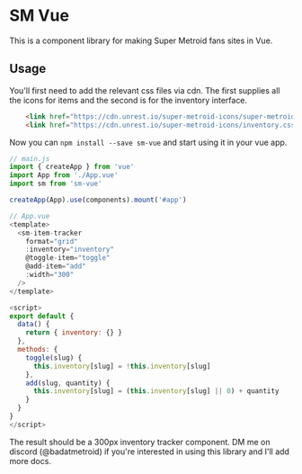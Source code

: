# SM Vue

This is a component library for making Super Metroid fans sites in Vue.

## Usage

You'll first need to add the relevant css files via cdn. The first supplies all the icons for items and the second is for the inventory interface.

``` html
    <link href="https://cdn.unrest.io/super-metroid-icons/super-metroid.css" rel="stylesheet" />
    <link href="https://cdn.unrest.io/super-metroid-icons/inventory.css" rel="stylesheet" />
```

Now you can `npm install --save sm-vue` and start using it in your vue app.

``` js
// main.js
import { createApp } from 'vue'
import App from './App.vue'
import sm from 'sm-vue'

createApp(App).use(components).mount('#app')

// App.vue
<template>
  <sm-item-tracker
    format="grid"
    :inventory="inventory"
    @toggle-item="toggle"
    @add-item="add"
    :width="300"
  />
</template>

<script>
export default {
  data() {
    return { inventory: {} }
  },
  methods: {
    toggle(slug) {
      this.inventory[slug] = !this.inventory[slug]
    },
    add(slug, quantity) {
      this.inventory[slug] = (this.inventory[slug] || 0) + quantity
    }
  }
}
</script>
```

The result should be a 300px inventory tracker component. DM me on discord (@badatmetroid) if you're interested in using this library and I'll add more docs.